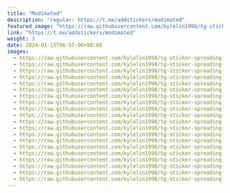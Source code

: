 ```yaml
---
title: "Modimated"
description: "regular: https://t.me/addstickers/modimated"
featured_image: "https://raw.githubusercontent.com/kylelin1998/tg-sticker-spreading-worldwide-images/main/img/659e1712-ae6e-4576-b295-5846d13a9f16.jpg"
link: "https://t.me/addstickers/modimated"
weight: 3
date: 2024-01-15T06:57:06+08:00
images:
  - https://raw.githubusercontent.com/kylelin1998/tg-sticker-spreading-worldwide-images/main/img/659e1712-ae6e-4576-b295-5846d13a9f16.jpg
  - https://raw.githubusercontent.com/kylelin1998/tg-sticker-spreading-worldwide-images/main/img/b55390e3-3175-4e54-a534-98ebc518822e.jpg
  - https://raw.githubusercontent.com/kylelin1998/tg-sticker-spreading-worldwide-images/main/img/09a0f03f-09ca-4abf-a93b-8e56985cfbfd.jpg
  - https://raw.githubusercontent.com/kylelin1998/tg-sticker-spreading-worldwide-images/main/img/5f997785-3341-4653-a734-3c7c492e69dd.jpg
  - https://raw.githubusercontent.com/kylelin1998/tg-sticker-spreading-worldwide-images/main/img/0f6cea72-2cfb-4e2b-bcb3-51546d652bec.jpg
  - https://raw.githubusercontent.com/kylelin1998/tg-sticker-spreading-worldwide-images/main/img/728ec904-4385-4b99-8b2e-be853b628351.jpg
  - https://raw.githubusercontent.com/kylelin1998/tg-sticker-spreading-worldwide-images/main/img/65f2cdd9-fc7f-49dd-ba84-fc12750cd40c.jpg
  - https://raw.githubusercontent.com/kylelin1998/tg-sticker-spreading-worldwide-images/main/img/6fae8c7f-af5b-4906-97d9-64af4ae57702.jpg
  - https://raw.githubusercontent.com/kylelin1998/tg-sticker-spreading-worldwide-images/main/img/b7033a71-ff03-4ff3-929c-4b307348d870.jpg
  - https://raw.githubusercontent.com/kylelin1998/tg-sticker-spreading-worldwide-images/main/img/c3e953ea-2f00-4745-9aa6-8d4061f2b061.jpg
  - https://raw.githubusercontent.com/kylelin1998/tg-sticker-spreading-worldwide-images/main/img/2e28406b-6a8d-41c9-8413-91e0f6e0d39e.jpg
  - https://raw.githubusercontent.com/kylelin1998/tg-sticker-spreading-worldwide-images/main/img/70df2e16-55b9-47d3-9628-aa58c2789a04.jpg
  - https://raw.githubusercontent.com/kylelin1998/tg-sticker-spreading-worldwide-images/main/img/f71f7c52-0ee1-4cda-a6aa-b0e523085225.jpg
  - https://raw.githubusercontent.com/kylelin1998/tg-sticker-spreading-worldwide-images/main/img/9fa55b60-e92c-4973-9570-37e9ecf7b30e.jpg
  - https://raw.githubusercontent.com/kylelin1998/tg-sticker-spreading-worldwide-images/main/img/ba1213b1-1e74-467e-aa0b-65dd7cb1fb3f.jpg
  - https://raw.githubusercontent.com/kylelin1998/tg-sticker-spreading-worldwide-images/main/img/22c0e61d-b8e5-4160-9e12-fed5ab9a71da.jpg
  - https://raw.githubusercontent.com/kylelin1998/tg-sticker-spreading-worldwide-images/main/img/ea54b515-b909-42a6-afd6-77b2a2cb7771.jpg
  - https://raw.githubusercontent.com/kylelin1998/tg-sticker-spreading-worldwide-images/main/img/2ebfdfc0-e6fd-47d0-8a2d-07012f5dfbe5.jpg
  - https://raw.githubusercontent.com/kylelin1998/tg-sticker-spreading-worldwide-images/main/img/79093c66-fbab-4a23-9311-18e3e36dbc77.jpg
  - https://raw.githubusercontent.com/kylelin1998/tg-sticker-spreading-worldwide-images/main/img/179d1c39-07d5-46cc-b64a-0cd06a97cb58.jpg
---
```

